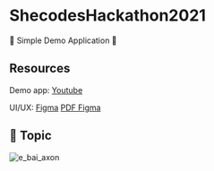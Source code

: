 # ShecodesHackathon2021
👑 Simple Demo Application 👑

## Resources
Demo app: [Youtube](https://www.youtube.com/watch?v=0MkM1tCReWo)

UI/UX: [Figma](https://www.figma.com/proto/RGVcdXNSRwzRJPL3z5oWTC/Website?node-id=0%3A1&scaling=scale-down&page-id=0%3A1&starting-point-node-id=1%3A971&show-proto-sidebar=1)
       [PDF Figma](https://drive.google.com/file/d/1YtqZXlArCq9y0kUAZHLEjAGaADLiTIRQ/view)

## 📝 Topic
![e_bai_axon](https://user-images.githubusercontent.com/50298168/129345425-ee5a742c-540f-4624-b5d4-99b90fc77956.png)


